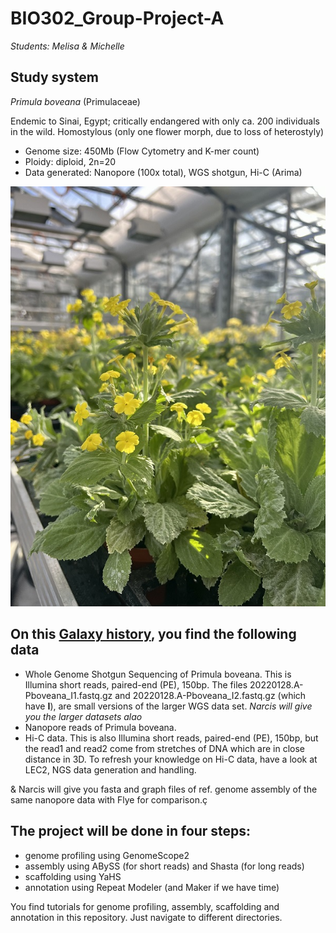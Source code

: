 # BIO302_Group-Project-A

*Students: Melisa & Michelle*

## Study system
*Primula boveana* (Primulaceae)

Endemic to Sinai, Egypt; critically endangered with only ca. 200 individuals in the wild. Homostylous (only one flower morph, due to loss of heterostyly)

- Genome size: 450Mb (Flow Cytometry and K-mer count)
- Ploidy: diploid, 2n=20
- Data generated: Nanopore (100x total), WGS shotgun, Hi-C (Arima) 

![Primula boveana][Pboveana_UZH_greenhouse_NY]

[Pboveana_UZH_greenhouse_NY]: ./Pboveana_UZH_greenhouse_NY.jpg


## On this [Galaxy history](https://usegalaxy.eu/u/naryou/h/bio302genome-assembly-a), you find the following data

- Whole  Genome Shotgun Sequencing of Primula boveana. This is Illumina short reads, paired-end (PE), 150bp. The files 20220128.A-Pboveana_I1.fastq.gz and 20220128.A-Pboveana_I2.fastq.gz (which have **I**), are small versions of the larger WGS data set. *Narcis will give you the larger datasets alao*
- Nanopore reads of Primula boveana.
- Hi-C data. This is also Illumina short reads, paired-end (PE), 150bp, but the read1 and read2 come from stretches of DNA which are in close distance in 3D. 
To refresh your knowledge on Hi-C data, have a look at LEC2, NGS data generation and handling.

& Narcis will give you fasta and graph files of ref. genome assembly of the same nanopore data with Flye for comparison.ç

## The project will be done in four steps:
- genome profiling using GenomeScope2
- assembly using ABySS (for short reads) and Shasta (for long reads)
- scaffolding using YaHS
- annotation using Repeat Modeler (and Maker if we have time)

You find tutorials for genome profiling, assembly, scaffolding and annotation in this repository. Just navigate to different directories.


